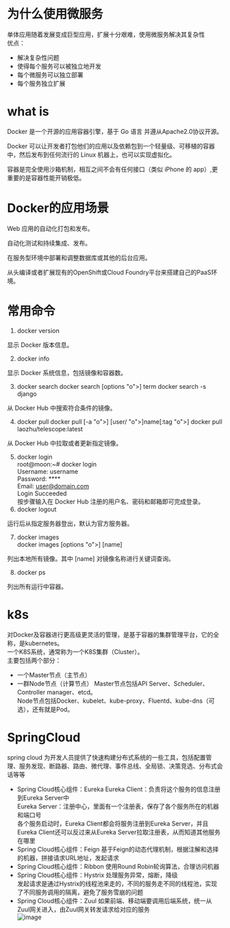 # 为什么使用微服务
单体应用随着发展变成巨型应用，扩展十分艰难，使用微服务解决其复杂性  
优点：  
* 解决复杂性问题
* 使得每个服务可以被独立地开发
* 每个微服务可以独立部署
* 每个服务独立扩展

# what is  
Docker 是一个开源的应用容器引擎，基于 Go 语言 并遵从Apache2.0协议开源。

Docker 可以让开发者打包他们的应用以及依赖包到一个轻量级、可移植的容器中，然后发布到任何流行的 Linux 机器上，也可以实现虚拟化。

容器是完全使用沙箱机制，相互之间不会有任何接口（类似 iPhone 的 app）,更重要的是容器性能开销极低。  
# Docker的应用场景
Web 应用的自动化打包和发布。

自动化测试和持续集成、发布。

在服务型环境中部署和调整数据库或其他的后台应用。

从头编译或者扩展现有的OpenShift或Cloud Foundry平台来搭建自己的PaaS环境。  
# 常用命令
1. docker version

显示 Docker 版本信息。

2. docker info

显示 Docker 系统信息，包括镜像和容器数。

3. docker search
docker search [options "o">] term
docker search -s  django


从 Docker Hub 中搜索符合条件的镜像。 

4. docker pull
docker pull [-a "o">] [user/ "o">]name[:tag "o">]
docker pull laozhu/telescope:latest


从 Docker Hub 中拉取或者更新指定镜像。  

5. docker login  
root@moon:~# docker login  
Username: username  
Password: ****  
Email: user@domain.com  
Login Succeeded  
按步骤输入在 Docker Hub 注册的用户名、密码和邮箱即可完成登录。  
6. docker logout

运行后从指定服务器登出，默认为官方服务器。

7. docker images  
docker images [options "o">] [name]


列出本地所有镜像。其中 [name] 对镜像名称进行关键词查询。  

8. docker ps

列出所有运行中容器。

# k8s
对Docker及容器进行更高级更灵活的管理，是基于容器的集群管理平台，它的全称，是kubernetes。  
一个K8S系统，通常称为一个K8S集群（Cluster）。  
主要包括两个部分：

* 一个Master节点（主节点）
* 一群Node节点（计算节点）
Master节点包括API Server、Scheduler、Controller manager、etcd。  
Node节点包括Docker、kubelet、kube-proxy、Fluentd、kube-dns（可选），还有就是Pod。  

# SpringCloud
spring cloud 为开发人员提供了快速构建分布式系统的一些工具，包括配置管理、服务发现、断路器、路由、微代理、事件总线、全局锁、决策竞选、分布式会话等等  
* Spring Cloud核心组件：Eureka
Eureka Client：负责将这个服务的信息注册到Eureka Server中  
Eureka Server：注册中心，里面有一个注册表，保存了各个服务所在的机器和端口号  
各个服务启动时，Eureka Client都会将服务注册到Eureka Server，并且Eureka Client还可以反过来从Eureka Server拉取注册表，从而知道其他服务在哪里  
* Spring Cloud核心组件：Feign
基于Feign的动态代理机制，根据注解和选择的机器，拼接请求URL地址，发起请求 
* Spring Cloud核心组件：Ribbon
使用Round Robin轮询算法，合理访问机器
* Spring Cloud核心组件：Hystrix
处理服务异常，熔断，降级  
发起请求是通过Hystrix的线程池来走的，不同的服务走不同的线程池，实现了不同服务调用的隔离，避免了服务雪崩的问题  
* Spring Cloud核心组件：Zuul
如果前端、移动端要调用后端系统，统一从Zuul网关进入，由Zuul网关转发请求给对应的服务  
![image](https://github.com/entangle1993/QA/blob/master/image/sc.jpg)

